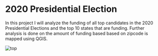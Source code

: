 # 2020 Presidential Election
In this project I will analyze the funding of all top candidates in the 2020 Presidential Elections and the top 10 states that are funding. Further analysis is done on the amount of funding based based on zipcode is mapped using QGIS.


![top](https://user-images.githubusercontent.com/98330114/161576592-800d144b-df34-483d-ae2f-96e3dadf8887.png)
